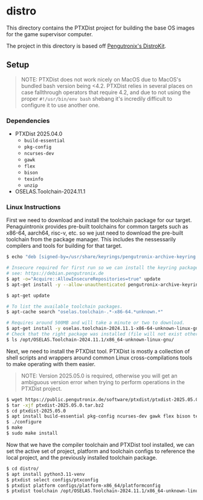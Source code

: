 # distro

This directory contains the PTXDist project for building the base OS images for the game supervisor computer. 

The project in this directory is based off [Pengutronix's DistroKit](https://git.pengutronix.de/cgit/DistroKit/).

## Setup

> NOTE: PTXDist does not work nicely on MacOS due to MacOS's bundled bash version being <4.2. PTXDist relies in several places on case fallthrough operators that require 4.2, and due to not using the proper `#!/usr/bin/env bash` shebang it's incredily difficult to configure it to use another one.

### Dependencies

 - PTXDist 2025.04.0
 	- `build-essential`
	- `pkg-config`
	- `ncurses-dev`
	- `gawk`
	- `flex`
	- `bison`
	- `texinfo`
	- `unzip`
 - OSELAS.Toolchain-2024.11.1

### Linux Instructions

First we need to download and install the toolchain package for our target. Penaguintronix provides pre-built toolchains for common targets such as x86-64, aarch64, risc-v, etc. so we just need to download the pre-built toolchain from the package manager. This includes the nessessarily compilers and tools for building for that target.

```bash
$ echo "deb [signed-by=/usr/share/keyrings/pengutronix-archive-keyring.gpg] http://debian.pengutronix.de/debian/ bookworm main contrib non-free" > /etc/apt/sources.list.d/pengutronix.list

# Insecure required for first run so we can install the keyring package.
# see: https://debian.pengutronix.de
$ apt -o="Acquire::AllowInsecureRepositories=true" update
$ apt-get install -y --allow-unauthenticated pengutronix-archive-keyring

$ apt-get update

# To list the available toolchain packages.
$ apt-cache search "oselas.toolchain-.*-x86-64.*unknown.*"

# Requires around 500MB and will take a minute or two to download.
$ apt-get install -y oselas.toolchain-2024.11.1-x86-64-unknown-linux-gnu-gcc-14.2.1-clang-19.1.7-glibc-2.40-binutils-2.43.1-kernel-6.11.6-sanitized
# Check that the right package was installed (file will not exist otherwise)
$ ls /opt/OSELAS.Toolchain-2024.11.1/x86_64-unknown-linux-gnu/
```

Next, we need to install the PTXDist tool. PTXDist is mostly a collection of shell scripts and wrappers around common Linux cross-compilations tools to make operating with them easier.

> NOTE: Version 2025.05.0 is required, otherwise you will get an ambiguous version error when trying to perform operations in the PTXDist project.

```bash
$ wget https://public.pengutronix.de/software/ptxdist/ptxdist-2025.05.0.tar.bz2
$ tar -xjf ptxdist-2025.05.0.tar.bz2
$ cd ptxdist-2025.05.0
$ apt install build-essential pkg-config ncurses-dev gawk flex bison texinfo unzip
$ ./configure
$ make
$ sudo make install
```

Now that we have the compiler toolchain and PTXDist tool installed, we can set the active set of project, platform and toolchain configs to reference the local project, and the previously installed toolchain package.

```bash
$ cd distro/
$ apt install python3.11-venv
$ ptxdist select configs/ptxconfig
$ ptxdist platform configs/platform-x86_64/platformconfig
$ ptxdist toolchain /opt/OSELAS.Toolchain-2024.11.1/x86_64-unknown-linux-gnu/gcc-14.2.1-clang-19.1.7-glibc-2.40-binutils-2.43.1-kernel-6.11.6-sanitized/bin
```